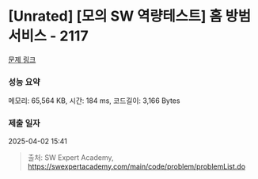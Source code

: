 # [Unrated] [모의 SW 역량테스트] 홈 방범 서비스 - 2117 

[문제 링크](https://swexpertacademy.com/main/code/problem/problemDetail.do?contestProbId=AV5V61LqAf8DFAWu) 

### 성능 요약

메모리: 65,564 KB, 시간: 184 ms, 코드길이: 3,166 Bytes

### 제출 일자

2025-04-02 15:41



> 출처: SW Expert Academy, https://swexpertacademy.com/main/code/problem/problemList.do